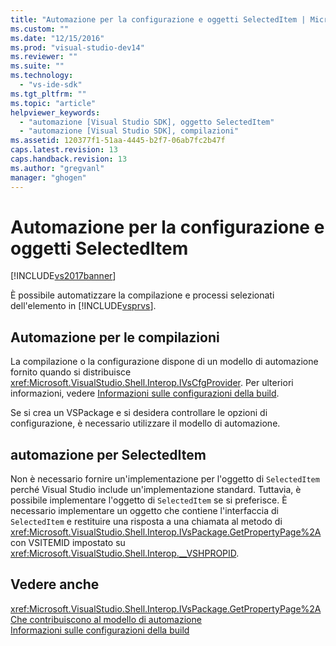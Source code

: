 ```yaml
---
title: "Automazione per la configurazione e oggetti SelectedItem | Microsoft Docs"
ms.custom: ""
ms.date: "12/15/2016"
ms.prod: "visual-studio-dev14"
ms.reviewer: ""
ms.suite: ""
ms.technology: 
  - "vs-ide-sdk"
ms.tgt_pltfrm: ""
ms.topic: "article"
helpviewer_keywords: 
  - "automazione [Visual Studio SDK], oggetto SelectedItem"
  - "automazione [Visual Studio SDK], compilazioni"
ms.assetid: 120377f1-51aa-4445-b2f7-06ab7fc2b47f
caps.latest.revision: 13
caps.handback.revision: 13
ms.author: "gregvanl"
manager: "ghogen"
---
```

# Automazione per la configurazione e oggetti SelectedItem
[!INCLUDE[vs2017banner](../../code-quality/includes/vs2017banner.md)]

È possibile automatizzare la compilazione e processi selezionati dell'elemento in [!INCLUDE[vsprvs](../../code-quality/includes/vsprvs_md.md)].  
  
## Automazione per le compilazioni  
 La compilazione o la configurazione dispone di un modello di automazione fornito quando si distribuisce <xref:Microsoft.VisualStudio.Shell.Interop.IVsCfgProvider>.  Per ulteriori informazioni, vedere [Informazioni sulle configurazioni della build](../../ide/understanding-build-configurations.md).  
  
 Se si crea un VSPackage e si desidera controllare le opzioni di configurazione, è necessario utilizzare il modello di automazione.  
  
## automazione per SelectedItem  
 Non è necessario fornire un'implementazione per l'oggetto di `SelectedItem` perché Visual Studio include un'implementazione standard.  Tuttavia, è possibile implementare l'oggetto di `SelectedItem` se si preferisce.  È necessario implementare un oggetto che contiene l'interfaccia di `SelectedItem` e restituire una risposta a una chiamata al metodo di <xref:Microsoft.VisualStudio.Shell.Interop.IVsPackage.GetPropertyPage%2A> con VSITEMID impostato su <xref:Microsoft.VisualStudio.Shell.Interop.__VSHPROPID>.  
  
## Vedere anche  
 <xref:Microsoft.VisualStudio.Shell.Interop.IVsPackage.GetPropertyPage%2A>   
 [Che contribuiscono al modello di automazione](../../extensibility/internals/contributing-to-the-automation-model.md)   
 [Informazioni sulle configurazioni della build](../../ide/understanding-build-configurations.md)